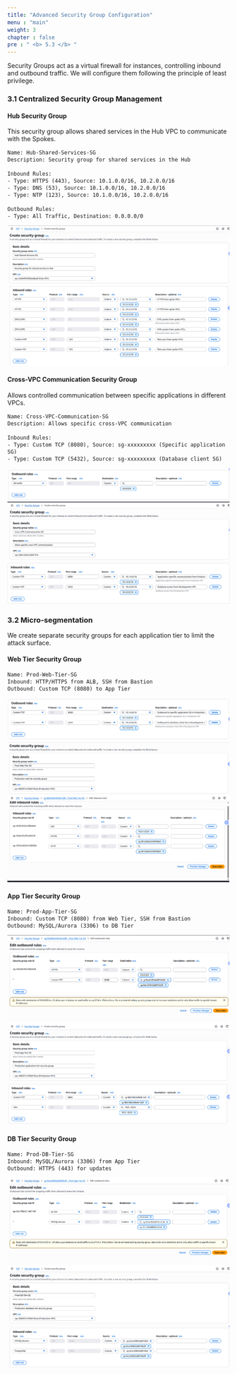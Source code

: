 ```yaml
---
title: "Advanced Security Group Configuration"
menu : "main"
weight: 3
chapter : false
pre : " <b> 5.3 </b> "
---
```


Security Groups act as a virtual firewall for instances, controlling inbound and outbound traffic. We will configure them following the principle of least privilege.

### 3.1 Centralized Security Group Management

#### Hub Security Group
This security group allows shared services in the Hub VPC to communicate with the Spokes.
```
Name: Hub-Shared-Services-SG
Description: Security group for shared services in the Hub

Inbound Rules:
- Type: HTTPS (443), Source: 10.1.0.0/16, 10.2.0.0/16
- Type: DNS (53), Source: 10.1.0.0/16, 10.2.0.0/16
- Type: NTP (123), Source: 10.1.0.0/16, 10.2.0.0/16

Outbound Rules:
- Type: All Traffic, Destination: 0.0.0.0/0
```
![](/images/5.routing-security/hinh-9.png)
![](/images/5.routing-security/hinh-10.png)

#### Cross-VPC Communication Security Group
Allows controlled communication between specific applications in different VPCs.
```
Name: Cross-VPC-Communication-SG
Description: Allows specific cross-VPC communication

Inbound Rules:
- Type: Custom TCP (8080), Source: sg-xxxxxxxxx (Specific application SG)
- Type: Custom TCP (5432), Source: sg-xxxxxxxxx (Database client SG)
```
![](/images/5.routing-security/hinh-11.png)
![](/images/5.routing-security/hinh-12.png)
![](/images/5.routing-security/hinh-13.png)

### 3.2 Micro-segmentation

We create separate security groups for each application tier to limit the attack surface.

#### Web Tier Security Group
```
Name: Prod-Web-Tier-SG
Inbound: HTTP/HTTPS from ALB, SSH from Bastion
Outbound: Custom TCP (8080) to App Tier
```
![](/images/5.routing-security/hinh-14.png)
![](/images/5.routing-security/hinh-15.png)
![](/images/5.routing-security/hinh-16.png)

#### App Tier Security Group
```
Name: Prod-App-Tier-SG
Inbound: Custom TCP (8080) from Web Tier, SSH from Bastion
Outbound: MySQL/Aurora (3306) to DB Tier
```
![](/images/5.routing-security/hinh-17.png)
![](/images/5.routing-security/hinh-18.png)
![](/images/5.routing-security/hinh-19.png)

#### DB Tier Security Group
```
Name: Prod-DB-Tier-SG
Inbound: MySQL/Aurora (3306) from App Tier
Outbound: HTTPS (443) for updates
```
![](/images/5.routing-security/hinh-20.png)
![](/images/5.routing-security/hinh-21.png)
![](/images/5.routing-security/hinh-22.png)